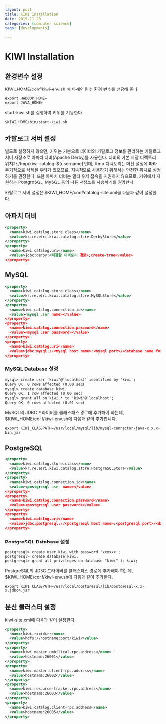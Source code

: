 ```yaml
---
layout: post
title: KIWI Installation
date: 2015-11-28
categories: [computer science]
tags: [developments]

---
```


# KIWI Installation

## 환경변수 설정

KIWI_HOME/conf/kiwi-env.sh 에 아래의 필수 환경 변수를 설정해 준다. 

```
export HADOOP_HOME= export JAVA_HOME= 
```

start-kiwi.sh를 실행하여 키위를 기동한다. ```$KIWI_HOME/bin/start-kiwi.sh ```

## 카탈로그 서버 설정 

별도로 설정하지 않으면, 키위는 기본으로 데이터의 카탈로그 정보를 관리하는 카탈로그 서버 저장소로 아파치 더비(Apache Derby)를 사용한다. 더비의 기본 저장 디렉토리 위치가 /tmp/kiwi-catalog-${username} 인데, /tmp 디렉토리는 머신 설정에 따라 주기적으로 삭제될 우려가 있으므로, 지속적으로 사용하기 위해서는 안전한 위치로 설정하기를 권장한다. 또한 아파치 더비는 멀티 유저 접속을 지원하지 않으므로, 키위에서 지원하는 PostgreSQL, MySQL 등의 다른 저장소를 사용하기를 권장한다. 카탈로그 서버 설정은 $KIWI_HOME/conf/catalog-site.xml을 다음과 같이 설정한다. 
## 아파치 더비

```xml
<property>  <name>kiwi.catalog.store.class</name>  <value>kr.re.etri.kiwi.catalog.store.DerbyStore</value></property><property>  <name>kiwi.catalog.uri</name>  <value>jdbc:derby:<저장할 디렉토리 경로>;create=true</value></property>```
## MySQL

```xml
<property>  <name>kiwi.catalog.store.class</name>  <value>kr.re.etri.kiwi.catalog.store.MySQLStore</value></property><property>  <name>kiwi.catalog.connection.id</name>   <value><mysql user name></value></property><property>   <name>kiwi.catalog.connection.password</name>   <value><mysql user password></value></property><property>   <name>kiwi.catalog.uri</name>   <value>jdbc:mysql://<mysql host name>:<mysql port>/<database name for kiwi>?createDatabaseIfNotExist=true</value> </property>
```

### MySQL Database 설정

```xml
mysql> create user 'kiwi'@'localhost' identified by 'kiwi'; Query OK, 0 rows affected (0.00 sec)mysql> create database kiwi; Query OK, 1 row affected (0.00 sec)mysql> grant all on kiwi.* to 'kiwi'@'localhost'; Query OK, 0 rows affected (0.01 sec)```

MySQL의 JDBC 드라이버를 클래스패스 경로에 추가해야 하는데, $KIWI_HOME/conf/kiwi-env.sh에 다음과 같이 추가합니다. ```export KIWI_CLASSPATH=/usr/local/mysql/lib/mysql-connector-java-x.x.x-bin.jar ```
## PostgreSQL

```xml
<property>   <name>kiwi.catalog.store.class</name>  <value>kr.re.etri.kiwi.catalog.store.PostgreSQLStore</value></property><property>   <name>kiwi.catalog.connection.id</name>   <value><postgresql user name></value> </property><property>   <name>kiwi.catalog.connection.password</name>   <value><postgresql user password></value> </property><property>   <name>kiwi.catalog.uri</name>   <value>jdbc:postgresql://<postgresql host name>:<postgresql port>/<database name for kiwi>?createDatabaseIfNotExist=true</value> </property>
```### PostgreSQL Database 설정
```postgresql> create user kiwi with password 'xxxxxx'; postgresql> create database kiwi; postgresql> grant all privileges on database "kiwi" to kiwi;```
PostgreSQL의 JDBC 드라이버를 클래스패스 경로에 추가해야 하는데, $KIWI_HOME/conf/kiwi-env.sh에 다음과 같이 추가한다.

```export KIWI_CLASSPATH=/usr/local/postgresql/lib/postgresql-x.x-x.jdbc4.jar ```
## 분산 클러스터 설정
kiwi-site.xml에 다음과 같이 설정한다. ```xml<property>  <name>kiwi.rootdir</name>   <value>hdfs://hostname:port/kiwi</value></property><property>  <name>kiwi.master.umbilical-rpc.address</name>   <value>hostname:26001</value></property><property>  <name>kiwi.master.client-rpc.address</name>   <value>hostname:26002</value></property><property>  <name>kiwi.resource-tracker.rpc.address</name>   <value>hostname:26003</value></property><property>  <name>kiwi.catalog.client-rpc.address</name>   <value>hostname:26005</value></property> ```